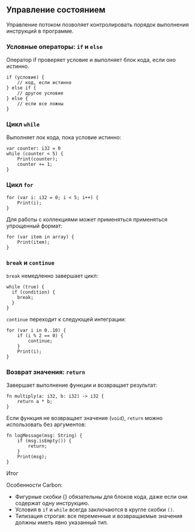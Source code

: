 ## Управление состоянием

Управление потоком позволяет контролировать порядок выполнения инструкций в программе.

### Условные операторы: `if` и `else`

Оператор if проверяет условие и выполняет блок кода, если оно истинно.
```carbon
if (условие) {
	// код, если истинно
} else if {
	// другое условие
} else {
	// если все ложны
}
```

### Цикл `while`

Выполняет лок кода, пока условие истинно:

```carbon
var counter: i32 = 0
while (counter < 5) {
	Print(counter);
	counter += 1;
}
```

### Цикл `for`

```carbon
for (var i: i32 = 0; i < 5; i++) {
	Print(i);
}
```

Для работы с коллекциями может применяться применяться упрощенный формат:
```carbon
for (var item in array) {
	Print(item);
}
```

###  `break` и `continue`
`break` немедленно завершает цикл:

```carbon
while (true) {
  if (condition) {
    break;
  }
}
```

`continue` переходит к следующей интеграции:
```carbon
for (var i in 0..10) {
	if (i % 2 == 0) {
		continue;
	}
	Print(i);
}
```

### Возврат значения: `return`
Завершает выполнение функции и возвращает результат:
```carbon
fn multiply(a: i32, b: i32) -> i32 {
	return a * b;
}
```

Если функция не возвращает значение (`void`), `return` можно использовать без аргументов:

```carbon
fn logMessage(msg: String) {
	if (msg.isEmpty()) {
		return;
	}
	Print(msg);
}
```

Итог

Особенности Carbon:
- Фигурные скобки {} обязательны для блоков кода, даже если они содержат одну инструкцию.
- Условия в `if` и `while` всегда заключаются в кругле скобки `()`.
- Типизация строгая: все переменные и возвращаемые значения должны иметь явно указанный тип.
